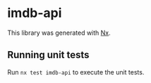 # imdb-api

This library was generated with [Nx](https://nx.dev).

## Running unit tests

Run `nx test imdb-api` to execute the unit tests.
